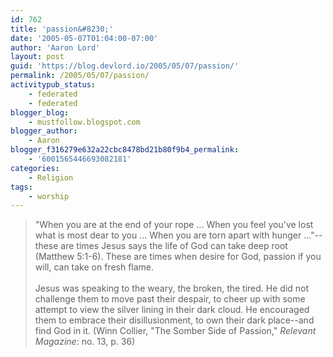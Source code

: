 ```yaml
---
id: 762
title: 'passion&#8230;'
date: '2005-05-07T01:04:00-07:00'
author: 'Aaron Lord'
layout: post
guid: 'https://blog.devlord.io/2005/05/07/passion/'
permalink: /2005/05/07/passion/
activitypub_status:
    - federated
    - federated
blogger_blog:
    - mustfollow.blogspot.com
blogger_author:
    - Aaron
blogger_f316279e632a22cbc8478bd21b80f9b4_permalink:
    - '6001565446693082181'
categories:
    - Religion
tags:
    - worship
---
```


<blockquote>"When you are at the end of your rope ... When you feel you've lost what is most dear to you ... When you are torn apart with hunger ..."--these are times Jesus says the life of God can take deep root (Matthew 5:1-6).  These are times when desire for God, passion if you will, can take on fresh flame.<br /><br />Jesus was speaking to the weary, the broken, the tired.  He did not challenge them to move past their despair, to cheer up with some attempt to view the silver lining in their dark cloud.  He encouraged them to embrace their disillusionment, to own their dark place--and find God in it.  (Winn Collier, "The Somber Side of Passion," <i>Relevant Magazine</i>: no. 13, p. 36)</blockquote><div class="blogger-post-footer"><img width='1' height='1' src='' alt='' /></div>